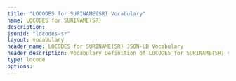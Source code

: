 ```yaml
---
title: "LOCODES for SURINAME(SR) Vocabulary"
name: LOCODES for SURINAME(SR) 
description: 
jsonid: "locodes-sr"
layout: vocabulary
header_name: LOCODES for SURINAME(SR) JSON-LD Vocabulary
header_description: Vocabulary Definition of LOCODES for SURINAME(SR) semantics in HTML format. JSON-LD format is available at [locodes-sr.jsonld](/vocabulary/locodes-sr.jsonld)
type: locode
options:
---
```

